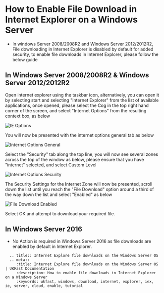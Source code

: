 # How to Enable File Download in Internet Explorer on a Windows Server


* In windows Server 2008/2008R2 and Windows Server 2012/2012R2, File downloading in Internet Explorer is disabled by default for added security, to enable file downloads in Internet Explorer, please follow the below guide


## In Windows Server 2008/2008R2 & Windows Server 2012/2012R2

Open internet explorer using the taskbar icon, alternatively, you can open it by selecting start and selecting "Internet Explorer" from the list of available applications, once opened, please select the Cog in the top right hand corner of the screen, and select "Internet Options" from the resulting context box, as below

![IE Options](Files/iefiledownload/options.PNG)

You will now be presented with the internet options general tab as below

![Internet Options General](Files/iefiledownload/general.PNG)

Select the "Security" tab along the top line, you will now see several zones across the top of the window as below, please ensure that you have "internet" selected, and select Custom Level

![Internet Options Security](Files/iefiledownload/security.PNG)

The Security Settings for the Internet Zone will now be presented, scroll down the list until you reach the "File Download" option around a third of the way down the list and select "Enabled" as below

![File Download Enabled](Files/iefiledownload/filedownloadenabled.PNG)

Select OK and attempt to download your required file.

## In Windows Server 2016

* No Action is required in Windows Server 2016 as file downloads are enabled by default in Internet Explorer.

```eval_rst
  .. title:: Internet Explore file downloads on the Windows Server OS
  .. meta::
     :title: Internet Explore file downloads on the Windows Server OS | UKFast Documentation
     :description: How to enable file downloads in Internet Explorer on a Windows Server
     :keywords: ukfast, windows, download, internet, explorer, iex, ie, server, cloud, enable, tutorial
